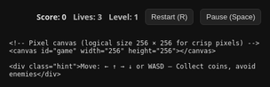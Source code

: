 
<html lang="en">
<head>
<meta charset="utf-8" />
<meta name="viewport" content="width=device-width,initial-scale=1" />
<title>Pixel Collector</title>
<style>
  :root{
    --bg:#111; --fg:#ddd; --accent:#ffd166; --danger:#ef233c;
  }
  html,body{height:100%;margin:0;background:var(--bg);color:var(--fg);font-family:system-ui,Segoe UI,Roboto,Arial}
  .wrap{height:100vh;display:flex;flex-direction:column;align-items:center;justify-content:center;gap:12px}
  canvas{image-rendering:pixelated;border:6px solid #222;background:#000;display:block}
  .ui{display:flex;gap:12px;align-items:center;color:var(--fg);font-weight:600}
  .small{font-size:0.9rem;color:#bbb}
  button{background:#222;color:var(--fg);border:1px solid #333;padding:6px 10px;border-radius:6px;cursor:pointer}
  .hint{color:#888;font-size:0.9rem;margin-top:6px}
  @media (max-width:520px){
    canvas{width:320px;height:320px}
  }

  /* footer / badge */
  .madeby{
    position:fixed;
    right:12px;
    bottom:8px;
    font-size:12px;
    color:#ddd;
    background:rgba(255,255,255,0.03);
    padding:6px 8px;
    border-radius:8px;
    border:1px solid rgba(255,255,255,0.03);
    pointer-events:none;
    user-select:none;
    font-weight:700;
    letter-spacing:0.2px;
    display:flex;
    gap:6px;
    align-items:center;
  }

  /* optional: accessible hidden footer for screen-readers (keeps visual UI clean) */
  .sr-only {
    position: absolute !important;
    height: 1px; width: 1px;
    overflow: hidden;
    clip: rect(1px, 1px, 1px, 1px);
    white-space: nowrap;
  }
</style>
</head>
<body>
  <div class="wrap">
    <div class="ui">
      <div>Score: <span id="score">0</span></div>
      <div class="small">Lives: <span id="lives">3</span></div>
      <div class="small">Level: <span id="level">1</span></div>
      <button id="restart">Restart (R)</button>
      <button id="pause">Pause (Space)</button>
    </div>

    <!-- Pixel canvas (logical size 256 × 256 for crisp pixels) -->
    <canvas id="game" width="256" height="256"></canvas>

    <div class="hint">Move: ← ↑ → ↓ or WASD — Collect coins, avoid enemies</div>
  </div>


  <!-- visible to screen readers (improves accessibility) -->
  <div class="sr-only">Made in heart by Armeen</div>

<script>
/* Pixel Collector — simple pixel-style canvas game
   - grid = 16px tiles on a 256x256 canvas (16x16 tiles)
   - player, coins, enemies drawn with solid rects (no images)
*/

// ---- Config ----
const TILE = 16;
const TILES = 16;
const CANVAS_SIZE = TILE * TILES; // 256
const PLAYER_COLOR = '#ffffff';
const COIN_COLOR = '#ffd166';
const ENEMY_COLOR = '#ef233c';
const BG_COLOR = '#000000';

// ---- Canvas setup ----
const canvas = document.getElementById('game');
const ctx = canvas.getContext('2d');
ctx.imageSmoothingEnabled = false;

// scale canvas for bigger display but keep pixelated look by CSS (handled)
function clear() {
  ctx.fillStyle = BG_COLOR;
  ctx.fillRect(0,0,CANVAS_SIZE,CANVAS_SIZE);
}

// ---- Game state ----
let score = 0;
let lives = 3;
let level = 1;
let running = true;
let paused = false;

// DOM refs
const scoreEl = document.getElementById('score');
const livesEl = document.getElementById('lives');
const levelEl = document.getElementById('level');
const restartBtn = document.getElementById('restart');
const pauseBtn = document.getElementById('pause');

// Player (grid coords)
const player = {
  x: Math.floor(TILES/2),
  y: Math.floor(TILES/2),
  speed: 6,      // pixels per second (we implement smooth lerp)
  size: TILE-2,
  px: 0, py: 0,  // pixel position for smooth movement
  targetX: null, targetY: null
};

// Input
const keys = {};
window.addEventListener('keydown', e=>{ keys[e.key.toLowerCase()] = true; if(e.key===' ' ) { togglePause(); e.preventDefault(); }});
window.addEventListener('keyup', e=>{ keys[e.key.toLowerCase()] = false; });

// Coins and enemies
let coin = null;
let enemies = [];

// --- Utilities ---
function randTile(){ return Math.floor(Math.random()*TILES); }
function placeCoin(){
  // avoid placing on player or enemy
  let tries=0;
  while(tries<200){
    const x=randTile(), y=randTile();
    if ((x===player.x && y===player.y) || enemies.some(en=>Math.round(en.x)===x && Math.round(en.y)===y)) { tries++; continue; }
    coin = {x,y};
    return;
  }
  coin = {x:0,y:0};
}
function addEnemy(){
  // spawn at edge, not on player
  const side = Math.random() < 0.5 ? 'h' : 'v';
  let ex, ey;
  if(side==='h'){
    ex = Math.random()<0.5?0:TILES-1;
    ey = randTile();
  } else {
    ey = Math.random()<0.5?0:TILES-1;
    ex = randTile();
  }
  // avoid immediate collision
  if (ex===player.x && ey===player.y) return;
  enemies.push({x:ex,y:ey,spd: 0.6 + Math.random()*0.6}); // speed is grid per second-ish
}

// ---- Game init ----
function resetGame(){
  score = 0; lives = 3; level = 1; running = true; paused=false;
  player.x = Math.floor(TILES/2); player.y = Math.floor(TILES/2);
  player.px = player.x*TILE; player.py = player.y*TILE;
  enemies = [];
  placeCoin();
  enemies.push({x:0,y:0,spd:0.5});
  updateUI();
}

// ---- Update UI ----
function updateUI(){
  scoreEl.textContent = score;
  livesEl.textContent = lives;
  levelEl.textContent = level;
}

// ---- Movement helpers ----
function tryMovePlayer(dx,dy){
  const nx = Math.floor(player.x) + dx, ny = Math.floor(player.y) + dy;
  if (nx < 0 || ny < 0 || nx >= TILES || ny >= TILES) return;
  player.targetX = nx; player.targetY = ny;
}

// ---- Game loop ----
let last = 0;
function gameTick(ts){
  if(!running) return;
  if(!last) last = ts;
  const dt = (ts-last)/1000; // seconds
  last = ts;
  if(!paused){
    handleInput();
    updateEntities(dt);
    checkCollisions();
  }
  render();
  requestAnimationFrame(gameTick);
}

// handle keyboard input (grid moves)
let moveCooldown = 0;
function handleInput(){
  // simple grid-step input with short cooldown so holding doesn't spam too fast
  moveCooldown -= 1/60;
  if(moveCooldown>0) return;
  const left = keys['arrowleft'] || keys['a'];
  const right = keys['arrowright'] || keys['d'];
  const up = keys['arrowup'] || keys['w'];
  const down = keys['arrowdown'] || keys['s'];
  if(left){ tryMovePlayer(-1,0); moveCooldown = 0.12; }
  else if(right){ tryMovePlayer(1,0); moveCooldown = 0.12; }
  else if(up){ tryMovePlayer(0,-1); moveCooldown = 0.12; }
  else if(down){ tryMovePlayer(0,1); moveCooldown = 0.12; }
}

// Update enemies & smooth player pixel position
function updateEntities(dt){
  // player smooth interpolation toward target tile
  if(player.targetX !== null){
    const tx = player.targetX * TILE;
    const ty = player.targetY * TILE;
    const lerpSpeed = 14; // pixels per frame smoothing strength
    // snap if close
    const dx = tx - player.px, dy = ty - player.py;
    const dist = Math.hypot(dx,dy);
    if(dist < 1){
      player.px = tx; player.py = ty;
      player.x = player.targetX; player.y = player.targetY;
      player.targetX = player.targetY = null;
    } else {
      const step = Math.min(dist, lerpSpeed * (1/60) * 60); // keep consistent
      player.px += dx * (step/dist);
      player.py += dy * (step/dist);
    }
  } else {
    // ensure pixel pos equals grid
    player.px = player.x * TILE;
    player.py = player.y * TILE;
  }

  // enemies chase player tile-by-tile using simple velocity
  for(const en of enemies){
    const dx = player.x - en.x;
    const dy = player.y - en.y;
    if(Math.abs(dx) > Math.abs(dy)){ en.x += Math.sign(dx)*Math.min(1, en.spd*dt*2); }
    else { en.y += Math.sign(dy)*Math.min(1, en.spd*dt*2); }
    // clamp and round to grid for collision checks (we allow fractional but check proximity)
    en.x = Math.max(0, Math.min(TILES-1, en.x));
    en.y = Math.max(0, Math.min(TILES-1, en.y));
  }
}

// collisions with coin/enemy
function checkCollisions(){
  // coin
  if(coin && Math.round(player.x) === coin.x && Math.round(player.y) === coin.y){
    score += 10;
    placeCoin();
    // every 30 points spawn an enemy & increase level
    if(score % 30 === 0){
      addEnemy();
      level = Math.min(99, 1 + Math.floor(score/30));
    }
    updateUI();
  }

  // enemies: if any enemy is within 0.6 tile of player => hit
  for(const en of enemies){
    if(Math.hypot(en.x - player.x, en.y - player.y) < 0.6){
      // lose life and respawn player to center
      lives -= 1;
      updateUI();
      player.x = Math.floor(TILES/2); player.y = Math.floor(TILES/2);
      player.px = player.x*TILE; player.py = player.y*TILE;
      player.targetX = player.targetY = null;
      // small knockback: move enemy a bit away
      en.x = Math.max(0, Math.min(TILES-1, en.x + (en.x < player.x ? -1 : 1)));
      en.y = Math.max(0, Math.min(TILES-1, en.y + (en.y < player.y ? -1 : 1)));
      if(lives <= 0){
        // game over
        running = false;
        setTimeout(()=>showGameOver(), 200);
      }
      break;
    }
  }
}

// show game over overlay (simple)
function showGameOver(){
  paused = true;
  ctx.fillStyle = 'rgba(0,0,0,0.6)';
  ctx.fillRect(0,0,CANVAS_SIZE,CANVAS_SIZE);
  ctx.fillStyle = '#fff';
  ctx.font = 'bold 18px monospace';
  ctx.textAlign = 'center';
  ctx.fillText('GAME OVER', CANVAS_SIZE/2, CANVAS_SIZE/2 - 6);
  ctx.font = '12px monospace';
  ctx.fillText('Press R to restart', CANVAS_SIZE/2, CANVAS_SIZE/2 + 14);
}

// ---- Render ----
function render(){
  clear();
  // grid subtle (optional) - keep minimal: small dotted grid
  ctx.fillStyle = '#0a0a0a';
  for(let gx=0;gx<TILES;gx++){
    for(let gy=0;gy<TILES;gy++){
      if((gx+gy)%2===0) ctx.fillRect(gx*TILE, gy*TILE, TILE, TILE);
    }
  }

  // coin
  if(coin){
    ctx.fillStyle = COIN_COLOR;
    const cx = coin.x * TILE + 3;
    const cy = coin.y * TILE + 3;
    ctx.fillRect(cx, cy, TILE-6, TILE-6);
  }

  // enemies
  for(const en of enemies){
    ctx.fillStyle = ENEMY_COLOR;
    // en.x/y can be fractional; draw centered rect scaled to TILE-4
    const ex = Math.round(en.x * TILE + 1);
    const ey = Math.round(en.y * TILE + 1);
    ctx.fillRect(ex, ey, TILE-2, TILE-2);
  }

  // player
  ctx.fillStyle = PLAYER_COLOR;
  ctx.fillRect(Math.round(player.px)+1, Math.round(player.py)+1, player.size, player.size);
}

// ---- Controls: restart & pause ----
function togglePause(){
  if(!running) return;
  paused = !paused;
  pauseBtn.textContent = paused ? 'Resume (Space)' : 'Pause (Space)';
}
pauseBtn.onclick = togglePause;
restartBtn.onclick = ()=>{ 
  running = true; paused=false; last=0;
  resetGame();
  requestAnimationFrame(gameTick);
};

// Keyboard R for restart
window.addEventListener('keydown', e=>{
  if(e.key.toLowerCase() === 'r'){ resetGame(); last=0; if(!running){ running = true; } requestAnimationFrame(gameTick); }
});

// start
resetGame();
requestAnimationFrame(gameTick);
</script>
<footer style="
    text-align: center;
    padding: 15px;
    background: #fff;
    color: #000;
    font-family: Arial, sans-serif;
    font-size: 16px;
">
    Made in <span style="color: red;">❤</span> By Armeen
</footer>

</body>
</html>
# -CatchMeIfYouCan
